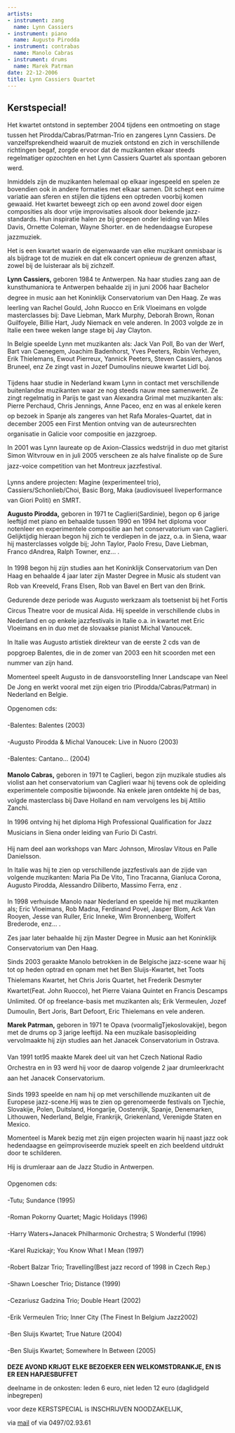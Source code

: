 ```yaml
---
artists:
- instrument: zang
  name: Lynn Cassiers
- instrument: piano
  name: Augusto Pirodda
- instrument: contrabas
  name: Manolo Cabras
- instrument: drums
  name: Marek Patrman
date: 22-12-2006
title: Lynn Cassiers Quartet
---
```

Kerstspecial!
-------------

Het kwartet ontstond in september 2004 tijdens een ontmoeting on stage tussen het 
Pirodda/Cabras/Patrman-Trio en zangeres Lynn Cassiers. De vanzelfsprekendheid waaruit 
de muziek ontstond en zich in verschillende richtingen begaf, zorgde ervoor dat de muzikanten 
elkaar steeds regelmatiger opzochten en het Lynn Cassiers Quartet als spontaan geboren werd. 

Inmiddels zijn de muzikanten helemaal op elkaar ingespeeld en spelen ze bovendien ook in andere 
formaties met elkaar samen. Dit schept een ruime variatie aan sferen en stijlen die tijdens een 
optreden voorbij komen gewaaid. Het kwartet beweegt zich op een avond zowel door eigen composities 
als door vrije improvisaties alsook door bekende jazz-standards. Hun inspiratie halen ze bij groepen 
onder leiding van Miles Davis, Ornette Coleman, Wayne Shorter. en de hedendaagse Europese jazzmuziek. 

Het is een kwartet waarin de eigenwaarde van elke muzikant onmisbaar is als bijdrage tot de muziek en dat 
elk concert opnieuw de grenzen aftast, zowel bij de luisteraar als bij zichzelf. 

**Lynn Cassiers,** geboren 1984 te Antwerpen. Na haar studies zang aan de kunsthumaniora te Antwerpen 
behaalde zij in juni 2006 haar Bachelor degree in music aan het Koninklijk Conservatorium van Den Haag. 
Ze was leerling van Rachel Gould, John Ruocco en Erik Vloeimans en volgde masterclasses bij: 
Dave Liebman, Mark Murphy, Deborah Brown, Ronan Guilfoyele, Billie Hart, Judy Niemack en vele anderen. 
In 2003 volgde ze in Italie een twee weken lange stage bij Jay Clayton. 

In Belgie speelde Lynn met muzikanten als: Jack Van Poll, Bo van der Werf, Bart van Caenegem, Joachim Badenhorst, 
Yves Peeters, Robin Verheyen, Erik Thielemans, Ewout Pierreux, Yannick Peeters, Steven Cassiers, Janos Bruneel, enz 
Ze zingt vast in Jozef Dumoulins nieuwe kwartet Lidl boj. 

Tijdens haar studie in Nederland kwam Lynn in contact met verschillende buitenlandse muzikanten waar ze nog 
steeds nauw mee samenwerkt. Ze zingt regelmatig in Parijs te gast van Alexandra Grimal met muzikanten als: 
Pierre Perchaud, Chris Jennings, Anne Paceo, enz en was al enkele keren op bezoek in Spanje als zangeres 
van het Rafa Morales-Quartet, dat in december 2005 een First Mention ontving van de auteursrechten 
organisatie in Galicie voor compositie en jazzgroep. 

In 2001 was Lynn laureate op de Axion-Classics wedstrijd in duo met gitarist Simon Witvrouw en in juli 2005 
verscheen ze als halve finaliste op de Sure jazz-voice competition van het Montreux jazzfestival. 

Lynns andere projecten: Magine (experimenteel trio), Cassiers/Schonlieb/Choi, Basic Borg, Maka 
(audiovisueel liveperformance van Giori Politi) en SMRT. 

**Augusto Pirodda,** geboren in 1971 te Caglieri(Sardinie), begon op 6 jarige leeftijd met piano 
en behaalde tussen 1990 en 1994 het diploma voor notenleer en experimentele compositie aan 
het conservatorium van Caglieri. Gelijktijdig hieraan begon hij zich te verdiepen in de jazz, 
o.a. in Siena, waar hij masterclasses volgde bij; John Taylor, Paolo Fresu, Dave Liebman, 
Franco dAndrea, Ralph Towner, enz... . 

In 1998 begon hij zijn studies aan het Koninklijk Conservatorium van Den Haag en behaalde 4 jaar 
later zijn Master Degree in Music als student van Rob van Kreeveld, Frans Elsen, Rob van Bavel 
en Bert van den Brink. 

Gedurende deze periode was Augusto werkzaam als toetsenist bij het Fortis Circus Theatre voor de 
musical Aida. Hij speelde in verschillende clubs in Nederland en op enkele jazzfestivals in 
Italie o.a. in kwartet met Eric Vloeimans en in duo met de slovaakse pianist Michal Vanoucek. 

In Italie was Augusto artistiek direkteur van de eerste 2 cds van de popgroep Balentes, die 
in de zomer van 2003 een hit scoorden met een nummer van zijn hand. 

Momenteel speelt Augusto in de dansvoorstelling Inner Landscape van Neel De Jong en werkt vooral 
met zijn eigen trio (Pirodda/Cabras/Patrman) in Nederland en Belgie. 

Opgenomen cds: 

-Balentes: Balentes (2003) 

-Augusto Pirodda & Michal Vanoucek: Live in Nuoro (2003) 

-Balentes: Cantano... (2004) 

**Manolo Cabras,** geboren in 1971 te Caglieri, begon zijn muzikale studies als violist 
aan het conservatorium van Caglieri waar hij tevens ook de opleiding experimentele compositie 
bijwoonde. Na enkele jaren ontdekte hij de bas, volgde masterclass bij Dave Holland 
en nam vervolgens les bij Attilio Zanchi. 

In 1996 ontving hij het diploma High Professional Qualification for Jazz Musicians 
in Siena onder leiding van Furio Di Castri. 

Hij nam deel aan workshops van Marc Johnson, Miroslav Vitous en Palle Danielsson. 

In Italie was hij te zien op verschillende jazzfestivals aan de zijde van volgende muzikanten: 
Maria Pia De Vito, Tino Tracanna, Gianluca Corona, Augusto Pirodda, Alessandro Diliberto, Massimo Ferra, enz . 

In 1998 verhuisde Manolo naar Nederland en speelde hij met muzikanten als; Eric Vloeimans, Rob Madna, 
Ferdinand Povel, Jasper Blom, Ack Van Rooyen, Jesse van Ruller, Eric Inneke, Wim Bronnenberg, Wolfert 
Brederode, enz... . 

Zes jaar later behaalde hij zijn Master Degree in Music aan het Koninklijk Conservatorium van Den Haag. 

Sinds 2003 geraakte Manolo betrokken in de Belgische jazz-scene waar hij tot op heden optrad en 
opnam met het Ben Sluijs-Kwartet, het Toots Thielemans Kwartet, het Chris Joris Quartet, 
het Frederik Desmyter Kwartet(Feat. John Ruocco), het Pierre Vaiana Quintet en Francis Descamps Unlimited.
Of op freelance-basis met muzikanten als; Erik Vermeulen, Jozef Dumoulin, Bert Joris, Bart Defoort, 
Eric Thielemans en vele anderen. 

**Marek Patrman,** geboren in 1971 te Opava (voormaligTjekoslovakije), begon met de drums op 3 jarige 
leeftijd. Na een muzikale basisopleiding vervolmaakte hij zijn studies aan het Janacek Conservatorium 
in Ostrava. 

Van 1991 tot95 maakte Marek deel uit van het Czech National Radio Orchestra en in 93 werd hij voor de 
daarop volgende 2 jaar drumleerkracht aan het Janacek Conservatorium. 

Sinds 1993 speelde en nam hij op met verschillende muzikanten uit de Europese jazz-scene.Hij was te zien 
op gerenomeerde festivals on Tjechie, Slovakije, Polen, Duitsland, Hongarije, Oostenrijk, Spanje, 
Denemarken, Lithouwen, Nederland, Belgie, Frankrijk, Griekenland, Verenigde Staten en Mexico. 

Momenteel is Marek bezig met zijn eigen projecten waarin hij naast jazz ook hedendaagse en geïmproviseerde 
muziek speelt en zich beeldend uitdrukt door te schilderen. 

Hij is drumleraar aan de Jazz Studio in Antwerpen. 

Opgenomen cds: 

-Tutu; Sundance (1995) 

-Roman Pokorny Quartet; Magic Holidays (1996) 

-Harry Waters+Janacek Philharmonic Orchestra; S Wonderful (1996) 

-Karel Ruzickajr; You Know What I Mean (1997) 

-Robert Balzar Trio; Travelling(Best jazz record of 1998 in Czech Rep.) 

-Shawn Loescher Trio; Distance (1999) 

-Cezariusz Gadzina Trio; Double Heart (2002) 

-Erik Vermeulen Trio; Inner City (The Finest In Belgium Jazz2002) 

-Ben Sluijs Kwartet; True Nature (2004) 

-Ben Sluijs Kwartet; Somewhere In Between (2005) 

**DEZE AVOND KRIJGT ELKE BEZOEKER EEN WELKOMSTDRANKJE, EN IS ER EEN HAPJESBUFFET** 

deelname in de onkosten: leden 6 euro, niet leden 12 euro (daglidgeld inbegrepen) 

voor deze KERSTSPECIAL is INSCHRIJVEN NOODZAKELIJK, 

via [mail](mailto:info@jazzzolder.be) of via 0497/02.93.61